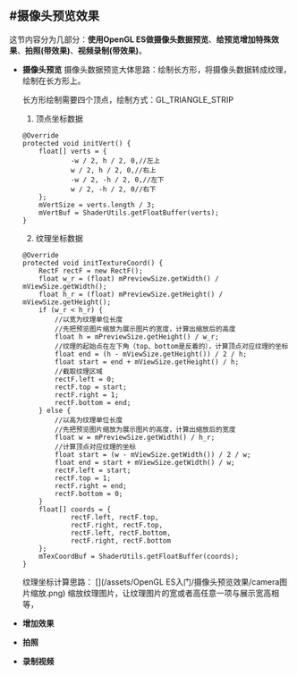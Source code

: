 #摄像头预览效果
---
这节内容分为几部分：**使用OpenGL ES做摄像头数据预览**、**给预览增加特殊效果**、**拍照(带效果)**、**视频录制(带效果)**。
* **摄像头预览**
    摄像头数据预览大体思路：绘制长方形，将摄像头数据转成纹理，绘制在长方形上。
    
    长方形绘制需要四个顶点，绘制方式：GL_TRIANGLE_STRIP
    1. 顶点坐标数据
    ```
    @Override
    protected void initVert() {
        float[] verts = {
                -w / 2, h / 2, 0,//左上
                w / 2, h / 2, 0,//右上
                -w / 2, -h / 2, 0,//左下
                w / 2, -h / 2, 0//右下
        };
        mVertSize = verts.length / 3;
        mVertBuf = ShaderUtils.getFloatBuffer(verts);
    }
    ```
    2. 纹理坐标数据
    ```
    @Override
    protected void initTextureCoord() {
        RectF rectF = new RectF();
        float w_r = (float) mPreviewSize.getWidth() / mViewSize.getWidth();
        float h_r = (float) mPreviewSize.getHeight() / mViewSize.getHeight();
        if (w_r < h_r) {
            //以宽为纹理单位长度
            //先把预览图片缩放为展示图片的宽度，计算出缩放后的高度
            float h = mPreviewSize.getHeight() / w_r;
            //纹理的起始点在左下角（top、bottom是反着的），计算顶点对应纹理的坐标
            float end = (h - mViewSize.getHeight()) / 2 / h;
            float start = end + mViewSize.getHeight() / h;
            //截取纹理区域
            rectF.left = 0;
            rectF.top = start;
            rectF.right = 1;
            rectF.bottom = end;
        } else {
            //以高为纹理单位长度
            //先把预览图片缩放为展示图片的高度，计算出缩放后的宽度
            float w = mPreviewSize.getWidth() / h_r;
            //计算顶点对应纹理的坐标
            float start = (w - mViewSize.getWidth()) / 2 / w;
            float end = start + mViewSize.getWidth() / w;
            rectF.left = start;
            rectF.top = 1;
            rectF.right = end;
            rectF.bottom = 0;
        }
        float[] coords = {
                rectF.left, rectF.top,
                rectF.right, rectF.top,
                rectF.left, rectF.bottom,
                rectF.right, rectF.bottom
        };
        mTexCoordBuf = ShaderUtils.getFloatBuffer(coords);
    }
    ```    
    纹理坐标计算思路：
    [](/assets/OpenGL ES入门/摄像头预览效果/camera图片缩放.png)
    缩放纹理图片，让纹理图片的宽或者高任意一项与展示宽高相等，
* **增加效果**

* **拍照**

* **录制视频**
